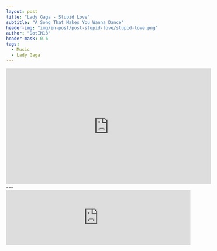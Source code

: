 ```yaml
---
layout: post
title: "Lady Gaga - Stupid Love"
subtitle: "A Song That Makes You Wanna Dance"
header-img: "img/in-post/post-stupid-love/stupid-love.png"
author: "DotIN13"
header-mask: 0.6
tags:
  - Music
  - Lady Gaga
---
```

<iframe width="560" height="315" src="https://www.youtube.com/embed/5L6xyaeiV58" frameborder="0" allow="accelerometer; autoplay; encrypted-media; gyroscope; picture-in-picture" allowfullscreen></iframe>
---

<iframe allow="autoplay *; encrypted-media *;" frameborder="0" height="150" style="width:100%;max-width:660px;overflow:hidden;background:transparent;" sandbox="allow-forms allow-popups allow-same-origin allow-scripts allow-storage-access-by-user-activation allow-top-navigation-by-user-activation" src="https://embed.music.apple.com/us/album/stupid-love/1500499210?i=1500499216&app=music"></iframe>


